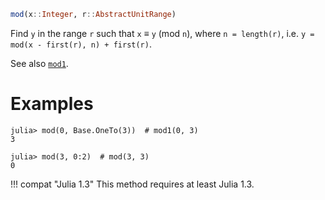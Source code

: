 ```julia
mod(x::Integer, r::AbstractUnitRange)
```

Find `y` in the range `r` such that `x` ≡ `y` (mod `n`), where `n = length(r)`, i.e. `y = mod(x - first(r), n) + first(r)`.

See also [`mod1`](@ref).

# Examples

```jldoctest
julia> mod(0, Base.OneTo(3))  # mod1(0, 3)
3

julia> mod(3, 0:2)  # mod(3, 3)
0
```

!!! compat "Julia 1.3"
    This method requires at least Julia 1.3.

